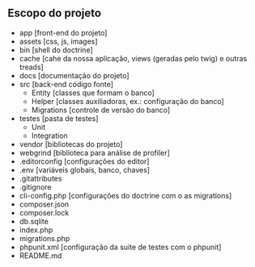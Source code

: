 ## Escopo do projeto

- app [front-end do projeto]
- assets [css, js, images]
- bin [shell do doctrine]
- cache [cahe da nossa aplicação, views (geradas pelo twig) e outras treads]
- docs [documentação do projeto]
- src [back-end código fonte]
    - Entity [classes que formam o banco]
    - Helper [classes auxiliadoras, ex.: configuração do banco]
    - Migrations [controle de versão do banco]
- testes [pasta de testes]
    - Unit
    - Integration
- vendor [bibliotecas do projeto]
- webgrind [biblioteca para análise de profiler]
- .editorconfig [configurações do editor]
- .env [variáveis globais, banco, chaves]
- .gitattributes
- .gitignore
- cli-config.php [configurações do doctrine com o as migrations]
- composer.json
- composer.lock
- db.sqlite
- index.php
- migrations.php
- phpunit.xml [configuração da suite de testes com o phpunit]
- README.md
